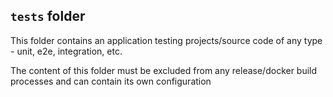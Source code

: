 ## `tests` folder

This folder contains an application testing projects/source code of any type - unit, e2e, integration, etc. 

The content of this folder must be excluded from any release/docker build processes and can contain its own configuration